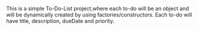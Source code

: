This is a simple To-Do-List project,where each to-do will be an object and will be dynamically created by using factories/constructors. Each to-do will have title, description, dueDate and priority.
